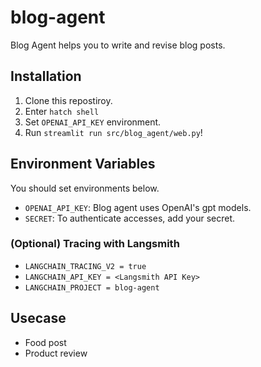 # blog-agent
Blog Agent helps you to write and revise blog posts.

## Installation
1. Clone this repostiroy.
2. Enter `hatch shell`
3. Set `OPENAI_API_KEY` environment.
4. Run `streamlit run src/blog_agent/web.py`!

## Environment Variables
You should set environments below.
- `OPENAI_API_KEY`: Blog agent uses OpenAI's gpt models.
- `SECRET`: To authenticate accesses, add your secret.
### (Optional) Tracing with Langsmith
- `LANGCHAIN_TRACING_V2 = true`
- `LANGCHAIN_API_KEY = <Langsmith API Key>`
- `LANGCHAIN_PROJECT = blog-agent`

## Usecase
- Food post
- Product review
